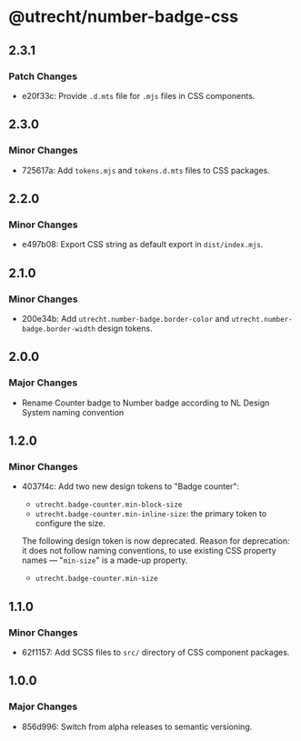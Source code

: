 # @utrecht/number-badge-css

## 2.3.1

### Patch Changes

- e20f33c: Provide `.d.mts` file for `.mjs` files in CSS components.

## 2.3.0

### Minor Changes

- 725617a: Add `tokens.mjs` and `tokens.d.mts` files to CSS packages.

## 2.2.0

### Minor Changes

- e497b08: Export CSS string as default export in `dist/index.mjs`.

## 2.1.0

### Minor Changes

- 200e34b: Add `utrecht.number-badge.border-color` and `utrecht.number-badge.border-width` design tokens.

## 2.0.0

### Major Changes

- Rename Counter badge to Number badge according to NL Design System naming convention

## 1.2.0

### Minor Changes

- 4037f4c: Add two new design tokens to "Badge counter":

  - `utrecht.badge-counter.min-block-size`
  - `utrecht.badge-counter.min-inline-size`: the primary token to configure the size.

  The following design token is now deprecated. Reason for deprecation: it does not follow naming conventions, to use existing CSS property names — "`min-size`" is a made-up property.

  - `utrecht.badge-counter.min-size`

## 1.1.0

### Minor Changes

- 62f1157: Add SCSS files to `src/` directory of CSS component packages.

## 1.0.0

### Major Changes

- 856d996: Switch from alpha releases to semantic versioning.
